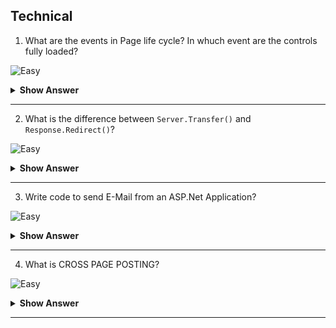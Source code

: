 ## Technical

1. What are the events in Page life cycle? In whuch event are the controls fully loaded?

![Easy](https://github.com/revaturelabs/interviewquestions/blob/dev/InterviewSpecificQuestions/ComplexityTags/simple%20(2).svg)

<details> <summary> <b> Show Answer </b> </summary>

<blockquote>

All events of the page life cycle. But the main ones are given below:

- `Init` - This event fires after each control has been initialized.
- `Load` – All the controls are ready at this event.
- `PreRender` - Allows final changes to the page or its control.
- `Render` - The Render method generates the client-side HTML
- `Unload` - This event is used for cleanup code.

*In PAGE LOAD event controls are fully loaded.*

</blockquote>

</details>

---

2. What is the difference between `Server.Transfer()` and `Response.Redirect()`?

![Easy](https://github.com/revaturelabs/interviewquestions/blob/dev/InterviewSpecificQuestions/ComplexityTags/simple%20(2).svg)

<details> <summary> <b> Show Answer </b> </summary>

<blockquote>

Both `Response.Redirect()` and `Server.Transfer()` methods are used to redirect the user's browser from one page to another page.

`Response.Redirect` uses round trip back to the client for redirecting the page.It is a slow technique, but it maintains the URL history in the client browser for all pages.

Suppose a client will send a request for Page1.aspx to the server. See this Page1.aspx present on the server. Now inside this Page1.aspx after some logic it has to be redirected to the Page2.aspx on some condition. So if you are using the `response.redirect`, then it will send the response back to the client and then it will again request the new page from the server. So, this is what we also call round trip, when you are going from position A to B and then you have to go to position C, for that you are coming back to position A and then going to position C, that is round trip which is not good and slow.

![Response_Redirect](https://github.com/revaturelabs/interviewquestions/blob/Feature/Kaveri-Revamped-IS-ques/InterviewSpecificQuestions/.NET%20FULL%20STACK/images/Response_Redirect.PNG)

In `Server.Transfer` page processing transfers from one page to the other page WITHOUT MAKING A ROUND-TRIP BACK to the client's browser. It is a faster technique, but it does not maintain the URL history in the client 
browser for all pages.In case of Server.Transfer transfer from Page1 to 2 will be direct without going back to the client like this. So it does not require round trip and hence very fast.

![Server_Transfer](https://github.com/revaturelabs/interviewquestions/blob/Feature/Kaveri-Revamped-IS-ques/InterviewSpecificQuestions/.NET%20FULL%20STACK/images/Server_Transfer.PNG)

</blockquote>

</details>

---

3. Write code to send E-Mail from an ASP.Net Application?

![Easy](https://github.com/revaturelabs/interviewquestions/blob/dev/InterviewSpecificQuestions/ComplexityTags/simple%20(2).svg)

<details> <summary> <b> Show Answer </b> </summary>

<blockquote>

``` C#

MailMessage mailMess = new MailMessage ();
mailMess.From = "abc@gmail.com";
mailMess.To = "xyz@gmail.com";
mailMess.Subject = "Test email";
mailMess.Body = "Hi This is a test mail.";
SmtpMail.SmtpServer = "localhost";
SmtpMail.Send (mailMess);

```

MailMessage and SmtpMail are classes defined `System.Web.Mail` namespace.

</blockquote>

</details>

---

4. What is CROSS PAGE POSTING?

![Easy](https://github.com/revaturelabs/interviewquestions/blob/dev/InterviewSpecificQuestions/ComplexityTags/simple%20(2).svg)

<details> <summary> <b> Show Answer </b> </summary>

<blockquote>

When we click submit button on a web page, the page post the data to the same page. The technique in which we post the data to different pages is called Cross Page posting. This can be achieved by setting POSTBACKURL property of the button that causes the postback. Findcontrol method of PreviousPage can be used to get the posted values on the page to which the page has been posted.

</blockquote>

</details>

---





